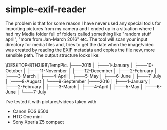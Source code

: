 # simple-exif-reader
The problem is that for some reason I have never used any special tools for importing pictures from my camera and I ended up in a situation where I had my Media folder full of folders called something like "random stuff april", "more from Jan-March 2016" etc. 
The tool will scan your input directory for media files and, tries to get the date when the image/video was created by reading the [EXIF](https://en.wikipedia.org/wiki/Exif) metadata and copies the file new, more sensible path. The output structure looks like:

\\DESKTOP-BTH3I9B\TempPic.
├───2015
│   ├───1-January
│   ├───10-October
│   ├───11-November
│   ├───12-December
│   ├───2-February
│   ├───3-March
│   ├───4-April
│   ├───5-May
│   ├───6-June
│   ├───7-July
│   ├───8-August
│   └───9-September
├───2016
│   ├───1-January
│   ├───2-February
│   ├───3-March
│   ├───4-April
│   ├───5-May
│   ├───6-June
│   └───7-July

I've tested it with pictures/videos taken with 
+ Canon EOS 650d
+ HTC One mini
+ Sony Xperia Z5 compact